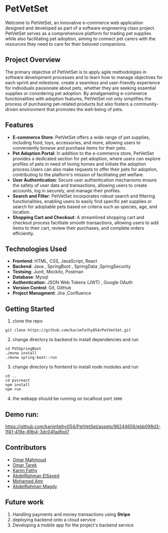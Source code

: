 # PetVetSet

Welcome to PetVetSet, an innovative e-commerce web application designed and developed as part of a software engineering class project. PetVetSet serves as a comprehensive platform for trading pet supplies while also facilitating pet adoption, aiming to connect pet carers with the resources they need to care for their beloved companions.

## Project Overview
The primary objective of PetVetSet is to apply agile methodoligies in software development processes and to learn how to manage objectives for each sprint and milestone.
create a seamless and user-friendly experience for individuals passionate about pets, whether they are seeking essential supplies or considering pet adoption. By amalgamating e-commerce functionalities with adoption features, PetVetSet not only simplifies the process of purchasing pet-related products but also fosters a community-driven environment that promotes the well-being of pets.

## Features
- **E-commerce Store**: PetVetSet offers a wide range of pet supplies, including food, toys, accessories, and more, allowing users to conveniently browse and purchase items for their pets.
- **Pet Adoption Portal**: In addition to the e-commerce store, PetVetSet provides a dedicated section for pet adoption, where users can explore profiles of pets in need of loving homes and initiate the adoption process.Users can also make requests to offer their pets for adoption, contributing to the platform's mission of facilitating pet welfare.
- **User Authentication**: Secure user authentication mechanisms ensure the safety of user data and transactions, allowing users to create accounts, log in securely, and manage their profiles.
- **Search and Filter**: PetVetSet incorporates robust search and filtering functionalities, enabling users to easily find specific pet supplies or search for adoptable pets based on criteria such as species, age, and location.
- **Shopping Cart and Checkout**: A streamlined shopping cart and checkout process facilitate smooth transactions, allowing users to add items to their cart, review their purchases, and complete orders efficiently.

## Technologies Used
- **Frontend**: HTML, CSS, JavaScript, React
- **Backend**: Java , SpringBoot , SpringData ,SpringSecurity
- **Testsing**: Junit, Mockito, Postman  
- **Database**: Mysql
- **Authentication**: JSON Web Tokens (JWT) , Google OAuth
- **Version Control**: Git, GitHub
- **Project Managment**: Jira ,Confluence

## Getting Started
1. clone the repo
```
git clone https://github.com/karimfathy054/PetVetSet.git
```
2. change directory to backend to install dependencies and run
```
cd PVSSpringBoot
./mvnw install
./mvnw spring-boot::run
```
3. change directory to frontend to install node modules and run
```
cd ..
cd pvsreact
npm install
npm run
```
4. the webapp should be running on localhost port ```3000```

## Demo run:
https://github.com/karimfathy054/PetVetSet/assets/96244656/ebb098d3-1f41-419e-89b4-3dc04fadfed7


## Contributors
- [Omar Mahmoud](https://github.com/OmarMahmoud11)
- [Omar Tarek](https://github.com/OmarTarekAbdelWahab)
- [Karim Fathy](https://github.com/karimfathy054)
- [AbdelRahman ElSayed](https://github.com/AbdelRahman-Elsayed2)
- [Mohamed Amr](https://github.com/MohamedAmr982)
- [AbdelRahman Magdy](https://github.com/es-abdalrhman)

## Future work
1. Handling payments and money transactions using **Stripe**
2. deploying backend onto a cloud service
3. Developing a mobile app for the project's backend service  
